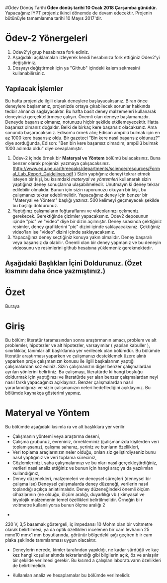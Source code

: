 #Ödev Dönüş Tarihi
**Ödev dönüş tarihi 10 Ocak 2018 Çarşamba günüdür.** Yapacağınız IYPT projeniz ikinci dönemde de devam edecektir. Projenin bütünüyle tamamlanma tarihi 10 Mayıs 2017'dir. 

# Ödev-2 Yönergeleri 
1. Odev2'yi grup hesabınıza fork ediniz. 
2. Aşağıdaki açıklamaları izleyerek kendi hesabınıza fork ettiğiniz Odev2'yi değiştiriniz. 
3. Dosyayı değiştirmek için ya "Github" içindeki kalem sekmesini kullanabilirsiniz. 

## Yapılacak İşlemler
Bu hafta projenizle ilgili olarak deneylere başlayacaksanız. Biran önce deneylere başlamanız, projenizde ortaya 
çıkabilecek sorunlar hakkında tedbir almanızı sağlayacaktır. Bu hafta basit deney malzemeleri kullanarak deneyinizi
gerçekteltirmeye çalışın. Önemli olan deneye başlamanızdır. Deneyde başarısız olmanız, notunuzu hiçbir şekilde etkilemeyecektir.
Hatta başarısız olmanız doğaldır. Belki de birkaç kere başarısız olacaksınız. Ama sonunda başaracaksınız. Edison'u örnek alın; 
Edison ampülü bulmak için en az 1000 kere başarısız oldu. Bir gazeteci "Bin kere nasıl başarısız oldunuz?" diye sorduğunda, 
Edison: "Ben bin kere başarısız olmadım; ampülü bulmak 1000 adımda oldu" diye cevaplamıştır. 

1. Ödev-2 içinde örnek bir **Materyal ve Yöntem** bölümü bulacaksınız. Buna benzer olarak projenizi yazmaya çalışacaksınız. (http://www.edu.pe.ca/threeoaks/departments/science/resources/Formal_Lab_Report_Guidelines.pdf ) Sizin yaptığınız deneyi tekrar etmek isteyen bir kişi, bu kısımdaki *materyal ve yöntemleri* kullanarak sizin yaptığınız deney sonuçlarına ulaşabilmeledir. Unutmayın ki deney tekrar edilebilir olmalıdır. Bunun için sizin raporunuzu okuyan bir kişi, bu çalışmanızı tekrar edebilmelidir. Yapacağınız deney için benzer bir "Materyal ve Yöntem" başlığı yazınız. 500 kelimeyi geçmeyecek şekilde bu başlığı doldurunuz. 
2. Yaptığınız çalışmaların foğtaraflarını ve videolarınızı çekmeniz gerekecek. Gerektiğinde çizimler yapacaksınız. Odev2 deposunun içinde "pic" ve "video" diye bir dizin açılmıştır. Deney sırasında çektiğiniz resimler, deney grafiklerini "pic" dizini içinde saklayacaksınız. Çektiğiniz video'ları ise "video" dizini içinde saklayacaksınız. 
3. Yapacağınız deney seçtiğiniz konuya yakın olmalıdır. Deney başaralı veya başarısız da olabilir. Önemli olan bir deney yapmanız ve bu deneyin videosunu ve resimlerini github hesabına yüklemeniz gerekmektedir. 

## Aşağıdaki Başlıkları İçini Doldurunuz. (Özet kısmını daha önce yazmıştınız.) 

# Özet
Buraya 
# Giriş 
Bu bölüm; 
literatür
taramasından sonra araştırmanın amacı, problem  ve alt problemler, hipotezler ve alt 
hipotezler, varsayımlar (
yapılan kabuller
), sınırlılıklar, tanımlar alt başlıklarına yer verilecek olan bölümdür. 
Bu bölümde
literatür
araştırması yaparken ve çalışmanızı desteklemek üzere alıntı yaparken proje çalışmanızın 
konusu ile ilgili başkalarının yaptığı çalışmalardan söz ediniz. Sizin çalışmanızın 
diğer 
benzer çalışmalardan ayrılan 
yönlerini belirtiniz. Bu çalışmayı, 
literatürde
ki 
hangi boşluğu doldurmak için yaptığınızı ve 
literatürde
yer  alan 
benzer çalışmalardan neyi nasıl farklı yapacağınızı açıklayınız. Benzer çalışmalardan nasıl yararlandığınızı ve sizin 
çalışmanızın neleri hedeflediğini açıklayınız. Bu bölümde kaynakça gösterimi yapınız. 
# Materyal ve Yöntem

Bu bölümde aşağıdaki kısımla
ra ve alt başlıklara yer verilir

* Çalışmanın yöntemi veya araştırma deseni,
* Çalışma  grubunuz,  evreniniz,  örnekleminiz 
(çalışmanızda  kişilerden  veri  toplamışsanız),  çalışma 
sahanız, yeriniz ve bunların özellikleri,
* Veri toplama araçlarınızın neler olduğu, onları  siz geliştirdiyseniz bunu nasıl yaptığınız ve  veri 
toplama süreciniz,
* Gözlemlerinizi, saha çalışmalarınızı ve bu
nları nasıl gerçekleştirdiğiniz, verileri nasıl analiz ettiğiniz ve 
bunun için hangi araç ya da yazılımları kullandığınız,
* Deney düzenekleri, malzemeleri ve deneysel süreçleri (deneysel bir çalışma ise)
Deneysel çalışmalarda deney düzeneği, verilerin nasıl toplandığı açıkça anlatılmalıdır. Deney düzeneğindeki 
önemli ölçüm cihazlarının (ne olduğu, ölçüm aralığı, duyarlılığı vb.) kimyasal ve biyolojik malzemenin temel 
özellikleri  belirtilmelidir.  Örneğin  bi
r  voltmetre  kullanılıyorsa  bunun  ölçme  aralığı  2
-
220   V,   3,5   basamak 
göstergeli, iç impedansı 10 Mohm olan bir voltmetre olarak belirtilmesi, ya da optik özellikleri incelenen bir cam 
levhanın 25 mmx10 mmx1 mm boyutlarında, görünür bölgedeki ışığı geçiren b
ir cam plaka şeklinde tanımlanması 
uygun olacaktır. 

* Deneylerin nerede, kimler tarafından yapıldığı, ne kadar sürdüğü ve kaç kez hangi koşullar altında 
tekrarlandığı gibi bilgilerin açık, öz ve anlaşılır bir şekilde verilmesi gerekir. Bu kısımd
a çalışılan 
laboratuvarın özellikleri de belirtilmelidir. 

* Kullanılan analiz ve hesaplamalar bu bölümde verilmelidir.
